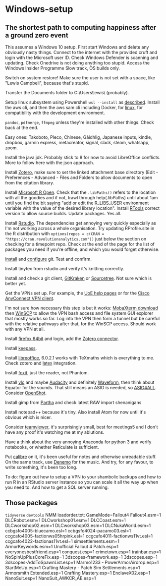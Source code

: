 # Windows-setup
## The shortest path to computing happiness after a ground zero event
This assumes a Windows 10 setup.  First start Windows and delete any obviously nasty things.  Connect to the internet with the provided cruft and login with the Microsoft user ID.  Check Windows Defender is scanning and updating.  Check Onedrive is not doing anything too stupid.  Access the Windows Insider Programme Slow track, OS builds only.

Switch on system restore!
Make sure the user is not set with a space, like "Lewis Campbell", because that's stupid.

Transfer the Documents folder to C:\Users\lewis\ (probably).

Setup linux subsystem using Powershell `wsl --install` as [described](https://docs.microsoft.com/en-us/windows/wsl/install). Install the aws cli, and then the aws sam cli including Docker, for [linux](https://docs.aws.amazon.com/serverless-application-model/latest/developerguide/serverless-sam-cli-install-linux.html), for compatibility with the development environment.

`pandoc`, `pdfmerge`, `ffmpeg` unless they're installed with other things. Check back at the end.

Easy ones: Takoboto, Pleco, Chinese, Gàidhlig, Japanese inputs, kindle, dropbox, garmin express, metacreator, signal, slack, steam, whatsapp, zoom.

Install the java jdk.  Probably stick to 8 for now to avoid LibreOffice conflicts. More to follow here with the json approach.

Install [Zotero](https://www.zotero.org/), make sure to set the linked attachment base directory (Edit - Preferences - Advanced - Files and Folders to allow documents to open from the citation library.

Install [Microsoft R Open](https://mran.microsoft.com/download/). Check that the `.libPaths()` refers to the location with all the goodies and if not, trawl through help(.libPaths) until about 1am until you find the bit saying "add or edit the R_LIBS_USER environment variable with the value of the desired library location". Install [RTools](https://cran.r-project.org/bin/windows/Rtools/) correct version to allow source builds. Update packages.  Yes all.

Install [Rstudio](https://www.rstudio.com/products/rstudio/download/).  The dependencies get annoying very quickly especially as I'm not working across a whole organisation. Try updating RProfile.site in the R distribution with `options(repos = c(CRAN = "https://cran.revolutionanalytics.com"))` just below the section on checking for a timepoint repo. Check at the end of the page for the list of packages you need if you're offline, and which you would forget otherwise.

[Install](https://git-for-windows.github.io/) and [configure](happygitwithr) git.  Test and confirm.

Install tinytex from rstudio and verify it's knitting correctly.

Install and check a git client, [GitKraken](https://www.gitkraken.com/) or [Sourcetree](https://www.sourcetreeapp.com/).  Not sure which is better yet.

Get the VPNs set up.  For example, the [UoE help pages](https://www.ed.ac.uk/information-services/computing/desktop-personal/vpn) or for the [Cisco AnyConnect VPN client](https://www.ed.ac.uk/information-services/computing/desktop-personal/vpn/vpn-cisco-client/cisco-anyconnect-ssl-client-windows).

I'm not sure how necessary this step is but it works: [MobaXterm download](https://mobaxterm.mobatek.net/download.html) then [WinSCP](https://winscp.net/eng/download.php) to allow the VPN bash access and file system GUI explorer that mostly works so far.  Log into the VPN then form a tunnel but be careful with the relative pathways after that, for the WinSCP access.  Should work with any VPN at all.  

Install [firefox 64bit](https://www.mozilla.org/en-US/firefox/) and login, add the [Zotero connector](https://www.zotero.org/download/connectors).

Install [keepass](https://keepass.info/).

Install [libreoffice](https://www.libreoffice.org/download/download/), 6.0.2.1 works with TeXmaths which is everything to me. Check zotero and [latex](https://extensions.libreoffice.org/extensions/texmaths-1) integration.

Install [foxit](https://www.foxitsoftware.com/pdf-reader/), just the reader, not Phantom.

Install [vlc](https://get.videolan.org/vlc/2.2.6/win64/vlc-2.2.6-win64.exe) and maybe [Audacity](https://www.fosshub.com/Audacity.html/audacity-win-2.1.3.exe) and definitely [Waveform](https://www.tracktion.com/products/waveform-free), then think about Equator for the sounds. That still means an ASIO is needed, so [ASIO4ALL](https://www.asio4all.org/). Consider [OpenShot](https://www.openshot.org/).

Install gimp from [Partha](https://www.partha.com/) and check latest RAW import shenanigans

Install notepad++ because it's tiny. Also install Atom for now until it's obvious which is nicer.

Consider [teamviewer](https://www.teamviewer.com/en/download/windows/), it's surprisingly small, best for meetings5 and I don't have any proof it's watching me at my ablutions.

Have a think about the very annoying Anaconda for python 3 and verify notebooks, or whether Reticulate is sufficient.

Put [calibre](https://calibre-ebook.com/download_windows64) on it, it's been useful for notes and otherwise unreadable stuff.  On the same track, use [Denemo](http://www.denemo.org/downloads-page/) for the music.  And try, for any favour, to write something,  it's been too long.

To do: figure out how to setup a VPN to your shambolic backups and how to run R in an RStudio server instance so you can scale it all the way up when you need to.  And how to get a SQL server running.

## Those packages
`tidyverse`
`devtools`
NMM loadorder.txt:
GameMode=Fallout4
Fallout4.esm=1
DLCRobot.esm=1
DLCworkshop01.esm=1
DLCCoast.esm=1
DLCworkshop02.esm=1
DLCworkshop03.esm=1
DLCNukaWorld.esm=1
ccbgsfo4005-bluecamo.esl=1
ccbgsfo4024-pacamo03.esl=1
ccgcafo4005-factionws05hrpink.esl=1
ccgcafo4011-factionws11vt.esl=1
ccgcafo4022-factionas11vt.esl=1
simsettlements.esm=1
ArmorKeywords.esm=1
Unofficial Fallout 4 Patch.esp=1
everyonesbestfriend.esp=1
conquest.esp=1
crimetown.esp=1
trainbar.esp=1
NoSpinUpPlusCoreFix.esp=1
3dscopes-framework.esp=1
3dscopes.esp=1
3dscopes-AddToSpawnList.esp=1
Marmo1233 - PowerArmorAirdrop.esp=1
StartMeUp.esp=1
Crafting Mastery - Patch Sim Settlements.esp=1
Armorsmith Extended.esp=1
Crafting Mastery.esp=1
EnclaveX02.esp=1
NanoSuit.esp=1
NanoSuit_AWKCR_AE.esp=1
